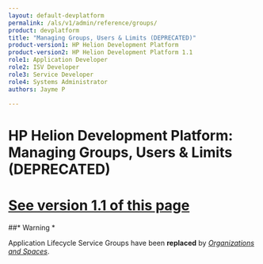```yaml
---
layout: default-devplatform
permalink: /als/v1/admin/reference/groups/
product: devplatform
title: "Managing Groups, Users & Limits (DEPRECATED)"
product-version1: HP Helion Development Platform
product-version2: HP Helion Development Platform 1.1
role1: Application Developer 
role2: ISV Developer
role3: Service Developer
role4: Systems Administrator
authors: Jayme P

---
```

<!--PUBLISHED-->

# HP Helion Development Platform: Managing Groups, Users & Limits (DEPRECATED)[](#managing-groups-users-limits-deprecated "Permalink to this headline")
[See version 1.1 of this page](/helion/devplatform/1.1/als/admin/reference/groups/)
===================================================================================================================

##* Warning *

Application Lifecycle Service Groups have been **replaced** by [*Organizations and
Spaces*](/als/v1/user/deploy/orgs-spaces/#orgs-spaces).
